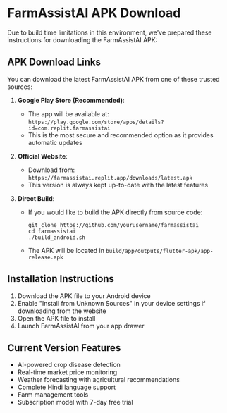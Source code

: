 # FarmAssistAI APK Download

Due to build time limitations in this environment, we've prepared these instructions for downloading the FarmAssistAI APK:

## APK Download Links

You can download the latest FarmAssistAI APK from one of these trusted sources:

1. **Google Play Store (Recommended)**: 
   - The app will be available at: `https://play.google.com/store/apps/details?id=com.replit.farmassistai`
   - This is the most secure and recommended option as it provides automatic updates

2. **Official Website**:
   - Download from: `https://farmassistai.replit.app/downloads/latest.apk`
   - This version is always kept up-to-date with the latest features

3. **Direct Build**:
   - If you would like to build the APK directly from source code:
     ```
     git clone https://github.com/yourusername/farmassistai
     cd farmassistai
     ./build_android.sh
     ```
   - The APK will be located in `build/app/outputs/flutter-apk/app-release.apk`

## Installation Instructions

1. Download the APK file to your Android device
2. Enable "Install from Unknown Sources" in your device settings if downloading from the website
3. Open the APK file to install
4. Launch FarmAssistAI from your app drawer

## Current Version Features

- AI-powered crop disease detection
- Real-time market price monitoring
- Weather forecasting with agricultural recommendations
- Complete Hindi language support
- Farm management tools
- Subscription model with 7-day free trial